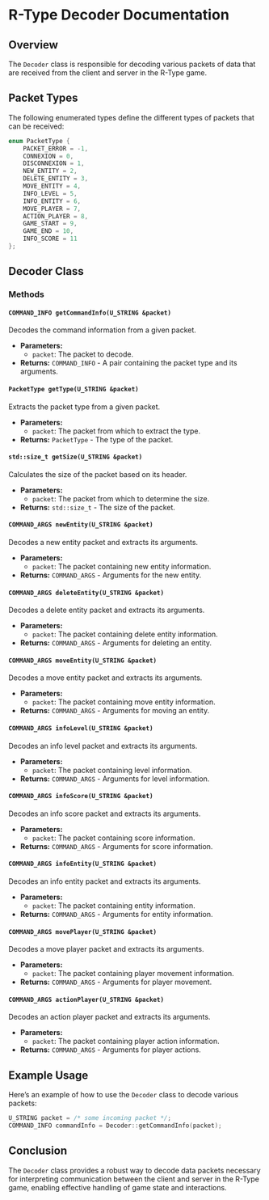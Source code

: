 # R-Type Decoder Documentation

## Overview
The `Decoder` class is responsible for decoding various packets of data that are received from the client and server in the R-Type game.

## Packet Types
The following enumerated types define the different types of packets that can be received:

```cpp
enum PacketType {
    PACKET_ERROR = -1,
    CONNEXION = 0,
    DISCONNEXION = 1,
    NEW_ENTITY = 2,
    DELETE_ENTITY = 3,
    MOVE_ENTITY = 4,
    INFO_LEVEL = 5,
    INFO_ENTITY = 6,
    MOVE_PLAYER = 7,
    ACTION_PLAYER = 8,
    GAME_START = 9,
    GAME_END = 10,
    INFO_SCORE = 11
};
```

## Decoder Class

### Methods

#### `COMMAND_INFO getCommandInfo(U_STRING &packet)`
Decodes the command information from a given packet.

- **Parameters:**
  - `packet`: The packet to decode.
- **Returns:** `COMMAND_INFO` - A pair containing the packet type and its arguments.

#### `PacketType getType(U_STRING &packet)`
Extracts the packet type from a given packet.

- **Parameters:**
  - `packet`: The packet from which to extract the type.
- **Returns:** `PacketType` - The type of the packet.

#### `std::size_t getSize(U_STRING &packet)`
Calculates the size of the packet based on its header.

- **Parameters:**
  - `packet`: The packet from which to determine the size.
- **Returns:** `std::size_t` - The size of the packet.

#### `COMMAND_ARGS newEntity(U_STRING &packet)`
Decodes a new entity packet and extracts its arguments.

- **Parameters:**
  - `packet`: The packet containing new entity information.
- **Returns:** `COMMAND_ARGS` - Arguments for the new entity.

#### `COMMAND_ARGS deleteEntity(U_STRING &packet)`
Decodes a delete entity packet and extracts its arguments.

- **Parameters:**
  - `packet`: The packet containing delete entity information.
- **Returns:** `COMMAND_ARGS` - Arguments for deleting an entity.

#### `COMMAND_ARGS moveEntity(U_STRING &packet)`
Decodes a move entity packet and extracts its arguments.

- **Parameters:**
  - `packet`: The packet containing move entity information.
- **Returns:** `COMMAND_ARGS` - Arguments for moving an entity.

#### `COMMAND_ARGS infoLevel(U_STRING &packet)`
Decodes an info level packet and extracts its arguments.

- **Parameters:**
  - `packet`: The packet containing level information.
- **Returns:** `COMMAND_ARGS` - Arguments for level information.

#### `COMMAND_ARGS infoScore(U_STRING &packet)`
Decodes an info score packet and extracts its arguments.

- **Parameters:**
  - `packet`: The packet containing score information.
- **Returns:** `COMMAND_ARGS` - Arguments for score information.

#### `COMMAND_ARGS infoEntity(U_STRING &packet)`
Decodes an info entity packet and extracts its arguments.

- **Parameters:**
  - `packet`: The packet containing entity information.
- **Returns:** `COMMAND_ARGS` - Arguments for entity information.

#### `COMMAND_ARGS movePlayer(U_STRING &packet)`
Decodes a move player packet and extracts its arguments.

- **Parameters:**
  - `packet`: The packet containing player movement information.
- **Returns:** `COMMAND_ARGS` - Arguments for player movement.

#### `COMMAND_ARGS actionPlayer(U_STRING &packet)`
Decodes an action player packet and extracts its arguments.

- **Parameters:**
  - `packet`: The packet containing player action information.
- **Returns:** `COMMAND_ARGS` - Arguments for player actions.

## Example Usage

Here’s an example of how to use the `Decoder` class to decode various packets:

```cpp
U_STRING packet = /* some incoming packet */;
COMMAND_INFO commandInfo = Decoder::getCommandInfo(packet);
```

## Conclusion
The `Decoder` class provides a robust way to decode data packets necessary for interpreting communication between the client and server in the R-Type game, enabling effective handling of game state and interactions.
